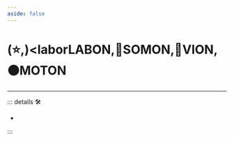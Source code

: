 ```yaml
---
aside: false
---
```

# (⭐,)<laborLABON</labor>,🔷<soma>SOMON</soma>,🔻<via>VION</via>,🟠<motor>MOTON</motor>

---

<!-- =================================================== -->
<!-- =================================================== -->
<!-- =================================================== -->
<!-- =================================================== -->
<!-- =================================================== -->
::: details 🛠

-

:::